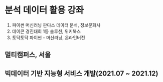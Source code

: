 # 분석 데이터 활용 강좌

1. 파이썬 머신러닝 판다스 데이터 분석, 정보문화사
2. 데이콘 경진대회 1등 솔루션, 위키북스
3. 토닥토닥 파이썬 - 머신러닝, 온라인버전


## 멀티캠퍼스, 서울

## 빅데이터 기반 지능형 서비스 개발(2021.07 ~ 2021.12)

